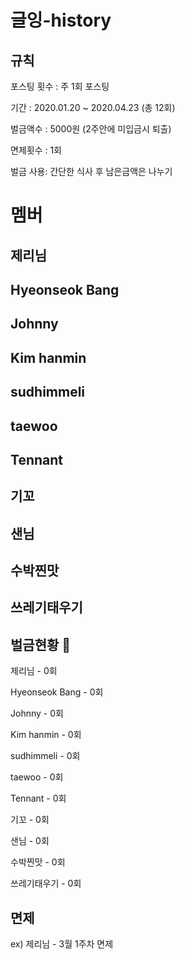 # 글잉-history


## 규칙
포스팅 횟수 : 주 1회 포스팅

기간 : 2020.01.20 ~ 2020.04.23 (총 12회)

벌금액수 : 5000원 (2주안에 미입금시 퇴출)

면제횟수 : 1회

벌금 사용: 간단한 식사 후 남은금액은 나누기


# 멤버

## 제리님

## Hyeonseok Bang

## Johnny

## Kim hanmin

## sudhimmeli

## taewoo

## Tennant

## 기꼬

## 샌님

## 수박찐맛

## 쓰레기태우기

## 벌금현황 💸
제리님 - 0회

Hyeonseok Bang - 0회

Johnny - 0회

Kim hanmin - 0회

sudhimmeli - 0회

taewoo - 0회

Tennant - 0회

기꼬 - 0회

샌님 - 0회

수박찐맛 - 0회

쓰레기태우기 - 0회

## 면제
ex) 제리님 - 3월 1주차 면제

